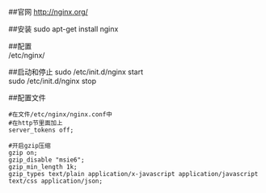##官网
<http://nginx.org/>

##安装
sudo apt-get install nginx  

##配置  
/etc/nginx/

##启动和停止
sudo /etc/init.d/nginx start  
sudo /etc/init.d/nginx stop

##配置文件
```
#在文件/etc/nginx/nginx.conf中
#在http节里面加上
server_tokens off;

#开启gzip压缩
gzip on;
gzip_disable "msie6";
gzip_min_length 1k;
gzip_types text/plain application/x-javascript application/javascript text/css application/json;
```